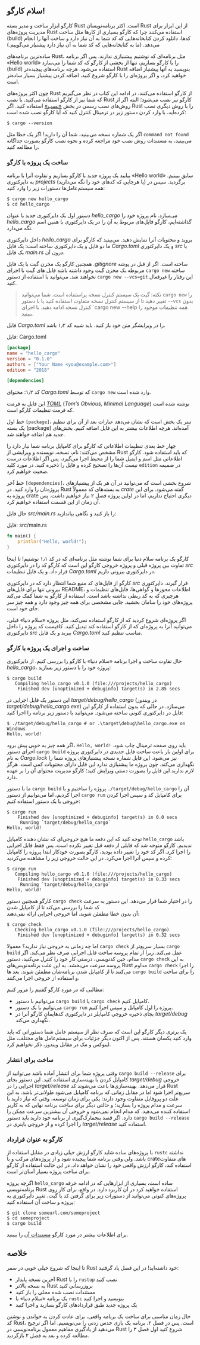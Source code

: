 ## سلام کارگو!

کارگو ابزار ساخت و مدیر بسته Rust است. اکثر برنامه‌نویسان Rust از این ابزار برای 
مدیریت پروژه‌های Rust استفاده می‌کنند چرا که کارگو بسیاری از کار‌ها مثل ساخت (build) کد‌ها، دانلود 
کردن کتابخانه‌هایی که کد شما به آن نیاز دارد و ساخت آنها را انجام می‌دهد. (ما به کتابخانه‌هایی که کد شما به آن 
نیاز دارد *پیشنیاز* می‌گوییم.)

ساده‌ترین برنامه‌های Rust، مثل برنامه‌ای که نوشتیم پیشنیازی ندارند. پس اگر برنامه «Hello world» را با 
کارگو بسازیم، تنها از بخشی از کارگو که کد شما را می‌سازد (build) استفاده می‌شود. هرچه برنامه‌های پیچیده‌تر Rust 
بنویسید به آنها پیشنیاز اضافه خواهید کرد، و اگر پروژه‌ای را با کارگو شروع کنید، اضافه کردن پیشنیاز بسیار ساده‌تر است.

چون اکثر پروژه‌های Rust از کارگو استفاده می‌کنند، در ادامه این کتاب در نظر می‌گیریم که شما نیز از کارگو 
استفاده می‌کنید. با نصب Rust کارگو نیز نصب می‌شود؛ البته اگر از روش‌های نصب رسمی در بخش [«نصب»][installation]<!-- ignore --> استفاده کنید.
اگر Rust را با روش دیگری نصب کرده‌اید، با وارد کردن دستور زیر در ترمینال کنترل کنید که آیا کارگو نصب شده است:

```text
$ cargo --version
```

اگر یک شماره نسخه می‌بینید، شما آن را دارید! اگر یک خطا مثل `command not found` می‌بینید، به مستندات روش 
نصب خود مراجعه کرده و نحوه نصب کارگو بصورت جداگانه را مطالعه کنید.

### ساخت یک پروژه با کارگو

بیایید یک پروژه جدید با کارگو بسازیم و تفاوت آنرا با برنامه «Hello world» سابق ببینیم. به دایرکتوری *projects* (یا هرجایی 
که کد‌های خود را نگه می‌دارید) برگردید. سپس در همه سیستم‌عامل‌ها دستورات زیر را وارد کنید:

```text
$ cargo new hello_cargo
$ cd hello_cargo
```

دستور اول یک دایرکتوری جدید با عنوان *hello_cargo* می‌سازد. نام پروژه خود را *hello_cargo* گذاشته‌ایم،
کارگو فایل‌های مربوط به آن را در یک دایرکتوری با همین اسم نگه می‌دارد. 

داخل دایرکتوری *hello_cargo* بروید و محتویات آنرا نمایش دهید. می‌بینید که کارگو برای ما دو فایل و یک دایرکتوری 
ساخته است: یک فایل *Cargo.toml* و یک دایرکتوری *src* با یک فایل *main.rs* درون آن.

همچنین کارگو یک مخزن گیت با یک فایل *.gitignore* ساخته است. اگر از قبل در پوشه مربوطه یک مخزن گیت 
وجود داشته باشد فایل های گیت با اجرای `cargo new` ساخته نخواهند شد. می‌توانید با استفاده از دستور
`cargo new --vcs=git` این رفتار را غیرفعال کنید.

> نکته: گیت یک سیستم کنترل نسخه پراستفاده است. شما می‌توانید `cargo new` را تغییر دهید تا از 
> سیستم کنترل نسخه متفاوت استفاده کنید یا با دستور `--vcs` بدون کنترل نسخه ادامه دهید.
> با اجرای `cargo new --help همه تنظیمات موجود را ببینید.

فایل *Cargo.toml* را در ویرایشگر متن خود باز کنید. باید شبیه کد ۱٫۲ باشد.

<span class="filename">فایل: Cargo.toml</span>

```toml
[package]
name = "hello_cargo"
version = "0.1.0"
authors = ["Your Name <you@example.com>"]
edition = "2018"

[dependencies]
```

<span class="caption">کد ۱٫۲: محتوای *Cargo.toml* که توسط `cargo
new` وارد شده است.</span>

این فایل به فرمت [*TOML*][toml]<!-- ignore --> (*Tom’s Obvious, Minimal Language*) نوشته 
شده است که فرمت تنظیمات کارگو است.

[toml]: https://github.com/toml-lang/toml

خط اول `[package]`، تیتر یک بخش است که نشان می‌دهد عبارات بعد از آن برای تنظیم یک بسته (package) آمده‌اند.
هرچه اطلاعات بیشتر به این فایل اضافه کنیم. بخش‌های جدید هم اضافه خواهند شد.

چهار خط بعدی تنظیمات اطلاعاتی که کارگو برای کامپایل برنامه شما نیاز دارد را مشخص می‌کنند: نام، نسخه، نویسنده 
و ویرایشی از Rust که باید استفاده شود. کارگو اطلاعاتی مثل اسم و ایمیل شما را از محیط اجرا می‌گیرد، پس اگر
اطلاعات درست نیست آن‌ها را تصحیح کرده و فایل را ذخیره کنید. در مورد کلید `edition` در ضمیمه صحبت خواهیم کرد.

خط آخر `[dependencies]`، شروع بخشی است که می‌توانید در آن هر یک از پیشنیاز‌های پروژه‌تان را وارد کنید.
در Rust به بسته‌های کد معمولاً *crate* گفته می‌شود. برای این پروژه به crate دیگری احتیاج نداریم، اما در اولین پروژه فصل ۲ 
نیاز خواهیم داشت. پس آن زمان از این قسمت استفاده خواهیم کرد.

حال فایل *src/main.rs* را باز کنید و نگاهی بیاندازید:

<span class="filename">فایل: src/main.rs</span>

```rust
fn main() {
    println!("Hello, world!");
}
```

کارگو یک برنامه سلام دنیا برای شما نوشته مثل برنامه‌ای که در کد ۱٫۱ نوشتیم! تا اینجا تفاوت بین پروژه قبلی و پروژه 
خروجی کارگو این است که کارگو کد‌ را در دایرکتوری *src* قرار داد. و یک فایل تنظیمات *Cargo.toml* در دایرکتوری بیرونی داریم.

کارگو از فایل‌های کد منبع شما انتظار دارد که در دایرکتوری *src* قرار گیرند. دایرکتوری بیرونی تنها برای 
فایل‌های README، اطلاعات مجوز‌ها و گواهی‌ها، فایل‌های تنظیمات و هرچیزی که به کد ربطی نداشته باشد 
است. استفاده از کارگو به شما کمک می‌کند پروژه‌های خود را سامان بخشید. ‌جایی مشخصی برای همه چیز وجود دارد 
و همه چیز سر جای خود است.

اگر پروژه‌ای شروع کردید که از کارگو استفاده نمی‌کند، مثل پروژه «سلام دنیا» قبلی، می‌توانید آنرا به پروژه‌ای که از کارگو استفاده کند تبدیل کنید.
کافیست کد پروژه را داخل دایرکتوری *src* ببرید و یک فایل *Cargo.toml* مناسب تنظیم کنید.

### ساخت و اجرای یک پروژه با کارگو

حال تفاوت ساخت و اجرا برنامه «سلام دنیا» با کارگو را بررسی کنیم.
از دایرکتوری *hello_cargo*، پروژه خود را با دستور زیر بسازید:

```text
$ cargo build
   Compiling hello_cargo v0.1.0 (file:///projects/hello_cargo)
    Finished dev [unoptimized + debuginfo] target(s) in 2.85 secs
```

این دستور یک فایل اجرایی در *target/debug/hello_cargo* (در ویندوز ‌*target/debug/hello_cargo.exe*) می‌سازد. در حالی که بدون
استفاده از کارگو این فایل در دایرکتوری کنونی ساخته می‌شود. می‌توانید با دستور زیر برنامه را اجرا کنید:

```text
$ ./target/debug/hello_cargo # or .\target\debug\hello_cargo.exe on Windows
Hello, world!
```

اگر همه چیز به خوبی پیش برود، `Hello, world!‍` باید روی صفحه ترمینال چاپ شود. اجرای
دستور `cargo build` برای اولین بار باعث ساخت فایل جدیدی در دایرکتوری پروژه به نام *Cargo.lock* نیز می‌شود.
این فایل شماره نسخه پیشنیاز‌های پروژه شما را نگهداری می‌کند. چون پروژه ما پیشنیازی ندارد این فایل دارای محتویات
کمی است. هرگز لازم ندارید این فایل را بصورت دستی ویرایش کنید؛ کارگو مدیریت محتوای آن را بر عهده دارد.

ما با دستور `cargo build` پروژه را ساختیم و با `./target/debug/hello_cargo` آن را اجرا کردیم، اما می‌توانیم از دستور `cargo run` 
برای کامپایل کد و سپس اجرا کردن خروجی با یک دستور استفاده کنیم:

```text
$ cargo run
    Finished dev [unoptimized + debuginfo] target(s) in 0.0 secs
     Running `target/debug/hello_cargo`
Hello, world!
```

توجه کنید که این دفعه ما هیچ خروجی‌ای که نشان دهنده کامپایل `hello_cargo` باشد ندیدیم. کارگو متوجه شد که فایلی
از دفعه قبل تغییر نکرده است، پس فقط فایل اجرایی را اجرا کرد. اگر کد خود را تغییر داده بودید، کارگو بصورت خودکار ابتدا
پروژه را کامپایل کرده و سپس آنرا اجرا می‌کرد. در این حالت خروجی زیر را مشاهده می‌کردید:

```text
$ cargo run
   Compiling hello_cargo v0.1.0 (file:///projects/hello_cargo)
    Finished dev [unoptimized + debuginfo] target(s) in 0.33 secs
     Running `target/debug/hello_cargo`
Hello, world!
```

کارگو همچنین دستور `cargo check` را در اختیار شما قرار می‌دهد. این دستور به سرعت کد شما را بررسی می‌کند تا از کامپایل شدن  
آن بدون خطا مطمئن شوید. اما خروجی اجرایی ارائه نمی‌دهند:

```text
$ cargo check
   Checking hello_cargo v0.1.0 (file:///projects/hello_cargo)
    Finished dev [unoptimized + debuginfo] target(s) in 0.32 secs
```

اما چه زمانی به خروجی نیاز ندارید؟ معمولا `cargo check` بسیار سریع‌تر از `cargo build` عمل می‌کند.
زیرا از تمام پروسه ساخت فایل اجرایی صرف نظر می‌کند. اگر مدام، حین کدنویسی، درستی کار خود را کنترل می‌کنید،
دستور `cargo check` به این پروسه سرعت می‌بخشد. به این علت برنامه‌نویس‌های Rust مداوم `cargo check` را
اجرا می‌کنند تا از کامپایل شدن برنامه‌شان مطمئن شوند. بعد ها `cargo build` را برای ساخت و استفاده از خروجی اجرا می‌کنند.

مطالبی که در مورد کارگو گفتیم را مرور کنیم:

* می‌توانیم با دستور `cargo build` یا `cargo check` کامپایل کنیم.
* می‌توانیم با یک دستور `cargo run` پروژه را اول کامپایل و سپس اجرا کنیم.
* بجای ذخیره خروجی کامپایلر در دایرکتوری کدهایمان کارگو آنرا در *target/debug* نگهداری می‌کند.

یک برتری دیگر کارگو این است که صرف نظر از سیستم عامل شما دستوراتی که باید وارد کنید یکسان هستند. پس
از اکنون دیگر جزئیات برای سیستم‌عامل های مختلف، مثل لینوکس و مک در مقابل ویندوز، ذکر نخواهیم کرد.

### ساخت برای انتشار

وقتی پروژه شما برای انتشار آماده باشد می‌توانید از `cargo build --release` برای کامپایل کردن با بهینه‌سازی استفاده کنید.
این دستور بجای *target/debug* خروجی اجرایی را در *target/release* قرار می‌دهد. بهینه‌سازی‌ها باعث می‌شوند کد Rust سریع‌تر
اجرا شود اما در مقابل زمانی که برنامه کامپایل می‌شود طولانی‌تر باشد. به این علت دو پروفایل متفاوت وجود دارند: یکی برای زمان توسعه، 
وقتی که نیاز دارید با سرعت و مدام پروژه را بسازید؛ و حالتی دیگر برای ساخت برنامه نهایی که به کاربر استفاده کننده می‌دهید. که
مدام انجام نمی‌شود و خروجی آن بیشترین سرعت ممکن را دارد. اگر قصد بنجمارک‌گیری از برنامه خود دارید باید دستور `cargo build --release` 
را اجرا کرده و از خروجی باینری در *target/release* استفاده کنید.

### کارگو به عنوان قرارداد

با پروژه‌های ساده شاید کارگو ارزش خیلی زیادی در مقابل استفاده از `rustc` نداشته باشد. ولی وقتی برنامه شما پیچیده شود و از پروژه‌های مرکب و
با crate‌های متفاوت استفاده کند، کارگو ارزش واقعی خود را نشان خواهد داد. در این حالت استفاده از کارگو برای ساخت پروژه بسیار آسان‌تر است.

اگرچه پروژه `hello_cargo` ساده است، بسیاری از ابزارهایی که در ادامه حرفه برنامه‌نویسی Rust استفاده خواهید کرد 
در آن کاربرد دارد. در واقع، برای کار روی پروژه‌های کنونی می‌توانید از دستورات زیر برای گرفتن کد با گیت، تغییر دایرکتوری به پروژه و
ساخت آن استفاده کنید:

```text
$ git clone someurl.com/someproject
$ cd someproject
$ cargo build
```

برای اطلاعات بیشتر در مورد کارگو [مستندات آن] را ببینید.

[مستندات آن]: https://doc.rust-lang.org/cargo/

## خلاصه

تا اینجا که شروع خیلی خوبی در سفر Rust خود داشته‌اید! در این فصل یاد گرفتید:

* آخرین نسخه پایدار Rust را با `rustup` نصب کنید
* به نسخه بالاتر Rust بروزرسانی کنید
* مستندات نصب شده محلی را باز کنید
* یک برنامه «سلام دنیا» با `rustc` بنویسید و اجرا کنید
* یک پروژه جدید طبق قراردادهای کارگو بسازید و اجرا کنید

حال زمان مناسبی برای ساخت یک برنامه واقعی، برای عادت کردن به خواندن و نوشتن کد Rust، است.
پس در فصل ۲، برنامه یک بازی حدس زدنی را می‌نویسیم. اما اگر ترجیح می‌دهید از یادگیری مفاهیم معمول برنامه‌نویسی
در Rust شروع کنید اول فصل ۳ را مطالعه کرده و بعد به فصل ۲ بازگردید.

[installation]: ch01-01-installation.html#installation
